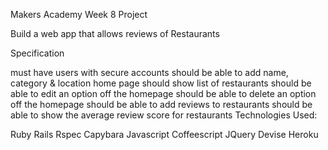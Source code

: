 Makers Academy Week 8 Project

Build a web app that allows reviews of Restaurants

Specification

must have users with secure accounts
should be able to add name, category & location
home page should show list of restaurants
should be able to edit an option off the homepage
should be able to delete an option off the homepage
should be able to add reviews to restaurants
should be able to show the average review score for restaurants
Technologies Used:

Ruby
Rails
Rspec
Capybara
Javascript
Coffeescript
JQuery
Devise
Heroku